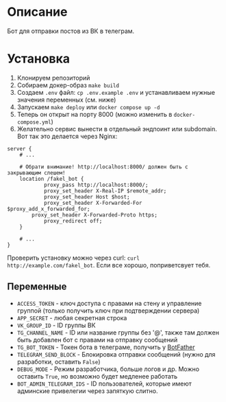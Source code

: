 # Описание

Бот для отправки постов из ВК в телеграм.

# Установка

1. Клонируем репозиторий
2. Собираем докер-образ `make build`
3. Создаем `.env` файл: `cp .env.example .env` и устанавливаем нужные значения переменных (см. ниже)
4. Запускаем `make deploy` или `docker compose up -d`
5. Теперь он открыт на порту 8000 (можно изменить в `docker-compose.yml`)
6. Желательно сервис вынести в отдельный эндпоинт или subdomain. Вот так это делается через Nginx:

```
server {
    # ...

    # Обрати внимание! http://localhost:8000/ должен быть с закрывающим слешем!
    location /fakel_bot {
            proxy_pass http://localhost:8000/;
            proxy_set_header X-Real-IP $remote_addr;
            proxy_set_header Host $host;
            proxy_set_header X-Forwarded-For $proxy_add_x_forwarded_for;
        proxy_set_header X-Forwarded-Proto https;
            proxy_redirect off;
    }

    # ...
}
```

Проверить установку можно через curl: `curl http://example.com/fakel_bot`. Если все хорошо, поприветсвует тебя.

## Переменные

- `ACCESS_TOKEN` - ключ доступа с правами на стену и управление группой (только получить ключ при подтверждении сервера)
- `APP_SECRET` - любая секретная строка
- `VK_GROUP_ID` - ID группы ВК
- `TG_CHANNEL_NAME` - ID или название группы без '@', также там должен быть добавлен бот с правами на отправку сообщений
- `TG_BOT_TOKEN` - Токен бота в телеграме, получить у [BotFather](https://t.me/BotFather)
- `TELEGRAM_SEND_BLOCK` - Блокировка отправки сообщений (нужно для разработки, оставить `False`)
- `DEBUG_MODE` - Режим разработчика, больше логов и др. Можно оставить `True`, но возможно будет медленее работать
- `BOT_ADMIN_TELEGRAM_IDS` - ID пользователей, которые имеют админские привелегии через запяткую слитно.
